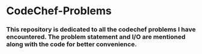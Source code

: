 # CodeChef-Problems

### This repository is dedicated to all the codechef problems I have encountered. The problem statement and I/O are mentioned along with the code for better convenience.
